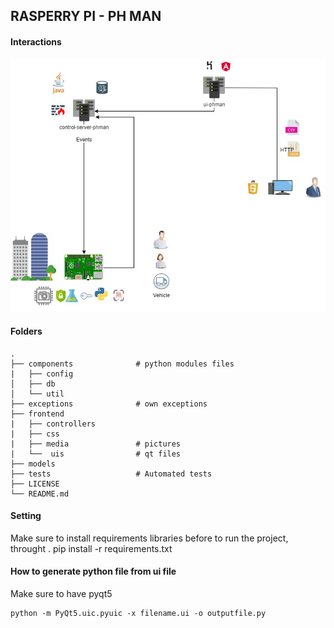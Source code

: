 
## RASPERRY PI - PH MAN
#### Interactions

![Component Interactions ](./diagrams/images/diagram.jpg)

#### Folders

    .
    ├── components              # python modules files 
    |   ├── config              
    │   ├── db                  
    │   └── util                
    ├── exceptions              # own exceptions
    ├── frontend
    |   ├── controllers
    |   ├── css
    |   ├── media               # pictures
    |   └──  uis                # qt files 
    ├── models                   
    ├── tests                   # Automated tests 
    ├── LICENSE
    └── README.md


#### Setting

Make sure to install requirements libraries before to run the project, throught .
     pip install -r requirements.txt 


#### How to generate python file from ui file

Make sure to have pyqt5 

    python -m PyQt5.uic.pyuic -x filename.ui -o outputfile.py